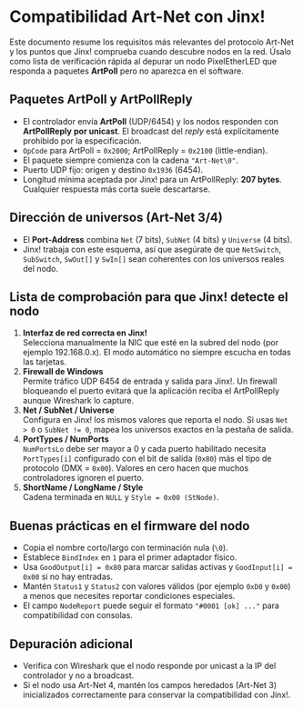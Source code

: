 # Compatibilidad Art-Net con Jinx!

Este documento resume los requisitos más relevantes del protocolo Art-Net y los puntos que Jinx! comprueba cuando descubre nodos en la red. Úsalo como lista de verificación rápida al depurar un nodo PixelEtherLED que responda a paquetes **ArtPoll** pero no aparezca en el software.

## Paquetes ArtPoll y ArtPollReply

- El controlador envía **ArtPoll** (UDP/6454) y los nodos responden con **ArtPollReply** **por unicast**. El broadcast del *reply* está explícitamente prohibido por la especificación.
- `OpCode` para ArtPoll = `0x2000`; ArtPollReply = `0x2100` (little-endian).
- El paquete siempre comienza con la cadena `"Art-Net\0"`.
- Puerto UDP fijo: origen y destino `0x1936` (6454).
- Longitud mínima aceptada por Jinx! para un ArtPollReply: **207 bytes**. Cualquier respuesta más corta suele descartarse.

## Dirección de universos (Art-Net 3/4)

- El **Port-Address** combina `Net` (7 bits), `SubNet` (4 bits) y `Universe` (4 bits).
- Jinx! trabaja con este esquema, así que asegúrate de que `NetSwitch`, `SubSwitch`, `SwOut[]` y `SwIn[]` sean coherentes con los universos reales del nodo.

## Lista de comprobación para que Jinx! detecte el nodo

1. **Interfaz de red correcta en Jinx!**  
   Selecciona manualmente la NIC que esté en la subred del nodo (por ejemplo 192.168.0.x). El modo automático no siempre escucha en todas las tarjetas.
2. **Firewall de Windows**  
   Permite tráfico UDP 6454 de entrada y salida para Jinx!. Un firewall bloqueando el puerto evitará que la aplicación reciba el ArtPollReply aunque Wireshark lo capture.
3. **Net / SubNet / Universe**  
   Configura en Jinx! los mismos valores que reporta el nodo. Si usas `Net > 0` o `SubNet != 0`, mapea los universos exactos en la pestaña de salida.
4. **PortTypes / NumPorts**  
   `NumPortsLo` debe ser mayor a 0 y cada puerto habilitado necesita `PortTypes[i]` configurado con el bit de salida (`0x80`) más el tipo de protocolo (DMX = `0x00`). Valores en cero hacen que muchos controladores ignoren el puerto.
5. **ShortName / LongName / Style**  
   Cadena terminada en `NULL` y `Style = 0x00 (StNode)`.

## Buenas prácticas en el firmware del nodo

- Copia el nombre corto/largo con terminación nula (`\0`).
- Establece `BindIndex` en `1` para el primer adaptador físico.
- Usa `GoodOutput[i] = 0x80` para marcar salidas activas y `GoodInput[i] = 0x00` si no hay entradas.
- Mantén `Status1` y `Status2` con valores válidos (por ejemplo `0xD0` y `0x00`) a menos que necesites reportar condiciones especiales.
- El campo `NodeReport` puede seguir el formato `"#0001 [ok] ..."` para compatibilidad con consolas.

## Depuración adicional

- Verifica con Wireshark que el nodo responde por unicast a la IP del controlador y no a broadcast.
- Si el nodo usa Art-Net 4, mantén los campos heredados (Art-Net 3) inicializados correctamente para conservar la compatibilidad con Jinx!.

